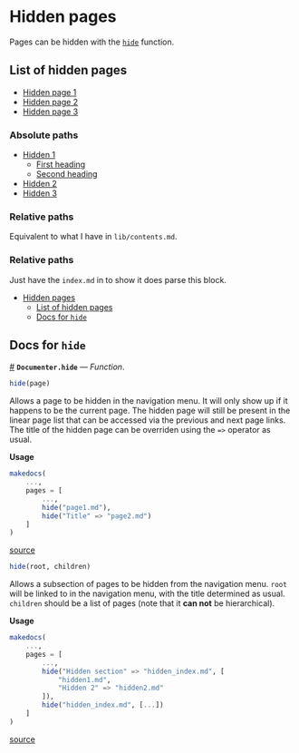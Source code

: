 
<a id='Hidden-pages-1'></a>

# Hidden pages


Pages can be hidden with the [`hide`](index.md#Documenter.hide) function.


<a id='List-of-hidden-pages-1'></a>

## List of hidden pages


  * [Hidden page 1](x.md)
  * [Hidden page 2](y.md)
  * [Hidden page 3](z.md)


<a id='Absolute-paths-1'></a>

### Absolute paths

- [Hidden 1](x.md#Hidden-1-1)
    - [First heading](x.md#First-heading-1)
    - [Second heading](x.md#Second-heading-1)
- [Hidden 2](y.md#Hidden-2-1)
- [Hidden 3](z.md#Hidden-3-1)


<a id='Relative-paths-1'></a>

### Relative paths


Equivalent to what I have in `lib/contents.md`.



<a id='Relative-paths-2'></a>

### Relative paths


Just have the `index.md` in to show it does parse this block.

- [Hidden pages](index.md#Hidden-pages-1)
    - [List of hidden pages](index.md#List-of-hidden-pages-1)
    - [Docs for `hide`](index.md#Docs-for-hide-1)


<a id='Docs-for-hide-1'></a>

## Docs for `hide`

<a id='Documenter.hide' href='#Documenter.hide'>#</a>
**`Documenter.hide`** &mdash; *Function*.



```julia
hide(page)

```

Allows a page to be hidden in the navigation menu. It will only show up if it happens to be the current page. The hidden page will still be present in the linear page list that can be accessed via the previous and next page links. The title of the hidden page can be overriden using the `=>` operator as usual.

**Usage**

```julia
makedocs(
    ...,
    pages = [
        ...,
        hide("page1.md"),
        hide("Title" => "page2.md")
    ]
)
```


<a target='_blank' href='https://github.com/JuliaDocs/Documenter.jl/tree/32c203fc02a6ea883abebbb1b672c2a7eeebb60d/src/Documenter.jl#L165' class='documenter-source'>source</a><br>


```julia
hide(root, children)

```

Allows a subsection of pages to be hidden from the navigation menu. `root` will be linked to in the navigation menu, with the title determined as usual. `children` should be a list of pages (note that it **can not** be hierarchical).

**Usage**

```julia
makedocs(
    ...,
    pages = [
        ...,
        hide("Hidden section" => "hidden_index.md", [
            "hidden1.md",
            "Hidden 2" => "hidden2.md"
        ]),
        hide("hidden_index.md", [...])
    ]
)
```


<a target='_blank' href='https://github.com/JuliaDocs/Documenter.jl/tree/32c203fc02a6ea883abebbb1b672c2a7eeebb60d/src/Documenter.jl#L189' class='documenter-source'>source</a><br>

